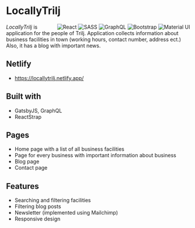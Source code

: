# LocallyTrilj

<div style="float: right">
<img alt="React" src="https://img.shields.io/badge/react%20-%2320232a.svg?&style=for-the-badge&logo=react&logoColor=%2361DAFB"/>
<img alt="SASS" src="https://img.shields.io/badge/SASS%20-hotpink.svg?&style=for-the-badge&logo=SASS&logoColor=white"/>
<img alt="GraphQL" src="https://img.shields.io/badge/-GraphQL-E10098?style=for-the-badge&logo=graphql"/>
<img alt="Bootstrap" src="https://img.shields.io/badge/bootstrap%20-%23563D7C.svg?&style=for-the-badge&logo=bootstrap&logoColor=white"/>
<img alt="Material UI" src="https://img.shields.io/badge/material%20ui%20-%230081CB.svg?&style=for-the-badge&logo=material-ui&logoColor=white"/>

</div>

*LocallyTrilj* is application for the people of Trilj. Application collects information about business facilities in town (working hours, contact number, address ect.) Also, it has a blog with important news.

## Netlify
- https://locallytrilj.netlify.app/

## Built with
- GatsbyJS, GraphQL
- ReactStrap

## Pages
- Home page with a list of all business facilities
- Page for every business with important information about business
- Blog page
- Contact page

## Features
- Searching and filtering facilities
- Filtering blog posts
- Newsletter (implemented using Mailchimp)
- Responsive design

